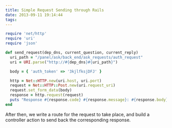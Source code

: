 ```yaml
---
title: Simple Request Sending through Rails
date: 2013-09-11 19:14:44
tags:
---
```

```ruby
require 'net/http'
require 'uri'
require 'json'

def send_request(dep_dns, current_question, current_reply)
  uri_path = "/panel/ask/back_end/ask_requests/auth_request"
  uri = URI.parse("http://#{dep_dns}#{uri_path}")

  body = { 'auth_token' => '3kjlfksjDFJ' }

  http = Net::HTTP.new(uri.host, uri.port)
  request = Net::HTTP::Post.new(uri.request_uri)
  request.set_form_data(body)
  response = http.request(request)
  puts "Response #{response.code} #{response.message}: #{response.body}"
end
```

After then, we write a route for the request to take place, and build a controller action to send back the corresponding response.
